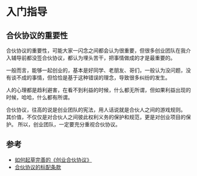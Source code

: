 # 入门指导

## 合伙协议的重要性

合伙协议的重要性，可能大家一闪念之间都会认为很重要，但很多创业团队在我介入辅导前都没签合伙协议，都认为埋头苦干，把事情做成的才是最重要的。

一般而言，能够一起创业的，基本是好同学、老朋友、哥们，一般认为没问题，没有谈不成的事情，但恰恰是基于这种错误的理念，导致很多纠纷的发生。

人的心理都是趋利避害，在看不到利益的时候，什么都无所谓，但如果利益出现的时候，哈哈，什么都有所谓。

合伙协议，往高的说是创业团队的宪法，用人话说就是合伙人之间的游戏规则。
其价值，不仅仅是对合伙人之间彼此权利义务的保护和规范，更是对创业项目的保护。
所以，创业团队，一定要充分重视合伙协议。

## 参考

- [如何起草完善的《创业合伙协议》](draft-thorough-start-business-contract.md)
- [合伙协议的标配条款](start-business-contract-basics.md)
